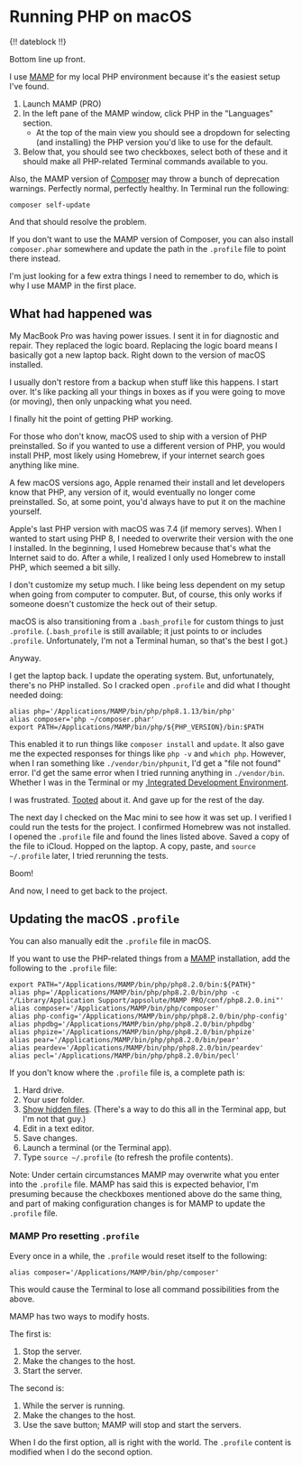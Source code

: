 # Running PHP on macOS

{!! dateblock !!}

Bottom line up front.

I use [MAMP](https://www.mamp.info/en/mac/) for my local PHP environment because it's the easiest setup I've found.

1. Launch MAMP (PRO)
2. In the left pane of the MAMP window, click PHP in the "Languages" section.
    - At the top of the main view you should see a dropdown for selecting (and installing) the PHP version you'd like to use for the default.
3. Below that, you should see two checkboxes, select both of these and it should make all PHP-related Terminal commands available to you.

Also, the MAMP version of [Composer](https://getcomposer.org) may throw a bunch of deprecation warnings. Perfectly normal, perfectly healthy. In Terminal run the following:

```
composer self-update
```

And that should resolve the problem.

If you don't want to use the MAMP version of Composer, you can also install `composer.phar` somewhere and update the path in the `.profile` file to point there instead.

I'm just looking for a few extra things I need to remember to do, which is why I use MAMP in the first place.

## What had happened was

My MacBook Pro was having power issues. I sent it in for diagnostic and repair. They replaced the logic board. Replacing the logic board means I basically got a new laptop back. Right down to the version of macOS installed.

I usually don't restore from a backup when stuff like this happens. I start over. It's like packing all your things in boxes as if you were going to move (or moving), then only unpacking what you need.

I finally hit the point of getting PHP working.

For those who don't know, macOS used to ship with a version of PHP preinstalled. So if you wanted to use a different version of PHP, you would install PHP, most likely using Homebrew, if your internet search goes anything like mine.

A few macOS versions ago, Apple renamed their install and let developers know that PHP, any version of it, would eventually no longer come preinstalled. So, at some point, you'd always have to put it on the machine yourself.

Apple's last PHP version with macOS was 7.4 (if memory serves). When I wanted to start using PHP 8, I needed to overwrite their version with the one I installed. In the beginning, I used Homebrew because that's what the Internet said to do. After a while, I realized I only used Homebrew to install PHP, which seemed a bit silly.

I don't customize my setup much. I like being less dependent on my setup when going from computer to computer. But, of course, this only works if someone doesn't customize the heck out of their setup.

macOS is also transitioning from a `.bash_profile` for custom things to just `.profile`. (`.bash_profile` is still available; it just points to or includes `.profile`. Unfortunately, I'm not a Terminal human, so that's the best I got.)

Anyway.

I get the laptop back. I update the operating system. But, unfortunately, there's no PHP installed. So I cracked open `.profile` and did what I thought needed doing:

```
alias php='/Applications/MAMP/bin/php/php8.1.13/bin/php'
alias composer='php ~/composer.phar'
export PATH=/Applications/MAMP/bin/php/${PHP_VERSION}/bin:$PATH
```

This enabled it to run things like `composer install` and `update`. It also gave me the expected responses for things like `php -v` and `which php`. However, when I ran something like `./vendor/bin/phpunit`, I'd get a "file not found" error. I'd get the same error when I tried running anything in `./vendor/bin`. Whether I was in the Terminal or my [.Integrated Development Environment](IDE).

I was frustrated. [Tooted](https://phpc.social/@itsjoshbruce/109775464933883291) about it. And gave up for the rest of the day.

The next day I checked on the Mac mini to see how it was set up. I verified I could run the tests for the project. I confirmed Homebrew was not installed. I opened the `.profile` file and found the lines listed above. Saved a copy of the file to iCloud. Hopped on the laptop. A copy, paste, and `source ~/.profile` later, I tried rerunning the tests.

Boom!

And now, I need to get back to the project.

## Updating the macOS `.profile`

You can also manually edit the `.profile` file in macOS.

If you want to use the PHP-related things from a [MAMP](https://www.mamp.info/en/mac/) installation, add the following to the `.profile` file:

```
export PATH="/Applications/MAMP/bin/php/php8.2.0/bin:${PATH}"
alias php='/Applications/MAMP/bin/php/php8.2.0/bin/php -c "/Library/Application Support/appsolute/MAMP PRO/conf/php8.2.0.ini"'
alias composer='/Applications/MAMP/bin/php/composer'
alias php-config='/Applications/MAMP/bin/php/php8.2.0/bin/php-config'
alias phpdbg='/Applications/MAMP/bin/php/php8.2.0/bin/phpdbg'
alias phpize='/Applications/MAMP/bin/php/php8.2.0/bin/phpize'
alias pear='/Applications/MAMP/bin/php/php8.2.0/bin/pear'
alias peardev='/Applications/MAMP/bin/php/php8.2.0/bin/peardev'
alias pecl='/Applications/MAMP/bin/php/php8.2.0/bin/pecl'
```

If you don't know where the `.profile` file is, a complete path is:

1. Hard drive.
2. Your user folder.
3. [Show hidden files](https://apple.stackexchange.com/questions/406762/keyboard-shortcut-to-show-hidden-files-on-macos-big-sur). (There's a way to do this all in the Terminal app, but I'm not that guy.)
4. Edit in a text editor.
5. Save changes.
6. Launch a terminal (or the Terminal app).
7. Type `source ~/.profile` (to refresh the profile contents).

Note: Under certain circumstances MAMP may overwrite what you enter into the `.profile` file. MAMP has said this is expected behavior, I'm presuming because the checkboxes mentioned above do the same thing, and part of making configuration changes is for MAMP to update the `.profile` file.

### MAMP Pro resetting `.profile`

Every once in a while, the `.profile` would reset itself to the following:

```
alias composer='/Applications/MAMP/bin/php/composer'
```

This would cause the Terminal to lose all command possibilities from the above.

MAMP has two ways to modify hosts.

The first is:

1. Stop the server.
2. Make the changes to the host.
3. Start the server.

The second is:

1. While the server is running.
2. Make the changes to the host.
3. Use the save button; MAMP will stop and start the servers.

When I do the first option, all is right with the world. The `.profile` content is modified when I do the second option.
